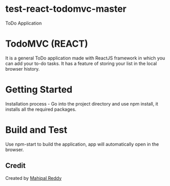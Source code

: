 # test-react-todomvc-master
ToDo Application

# TodoMVC (REACT)
It is a general ToDo application made with ReactJS framework in which you can add your to-do tasks. It has a feature of storing your list in the local browser history.

# Getting Started
Installation process - Go into the project directory and use npm install, it installs all the required packages.

# Build and Test
Use npm-start to build the application, app will automatically open in the browser. 

## Credit
Created by [Mahipal Reddy](mahipalr369@gmail.com)
